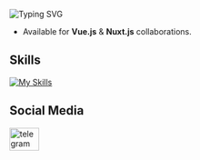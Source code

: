 
![Typing SVG](https://readme-typing-svg.demolab.com?font=Fira+Code&pause=1000&width=500&height=50&color=FFFFFF&background=0d1117&lines=Im+Kian+Solati,+Front-end+Developer)

* Available for **Vue.js** & **Nuxt.js** collaborations.

## Skills

[![My Skills](https://skillicons.dev/icons?i=html,css,tailwind,javascript,vue,nuxt,wordpress)](https://skillicons.dev)

## Social Media

<div>
  <a target="_blank" href="https://t.me/MrCrowlley">
    <img src="https://raw.githubusercontent.com/maurodesouza/profile-readme-generator/master/src/assets/icons/social/telegram/default.svg" width="52" height="40" alt="telegram logo" />
  </a>
</div>
